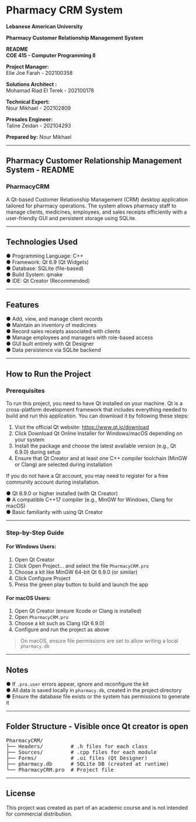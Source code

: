 # Pharmacy CRM System

**Lebanese American University**

**Pharmacy Customer Relationship Management System**

**README**  
**COE 415 - Computer Programming II**

**Project Manager:**  
Elie Joe Farah - 202100358

**Solutions Architect :**  
Mohamad Riad El Terek - 202100178

**Technical Expert:**  
Nour Mikhael - 202102809

**Presales Engineer:**  
Taline Zeidan - 202104293

**Prepared by:** Nour Mikhael

---

## Pharmacy Customer Relationship Management System - README

### PharmacyCRM

A Qt-based Customer Relationship Management (CRM) desktop application tailored for pharmacy operations. The system allows pharmacy staff to manage clients, medicines, employees, and sales receipts efficiently with a user-friendly GUI and persistent storage using SQLite.

---

## Technologies Used

● Programming Language: C++  
● Framework: Qt 6.9 (Qt Widgets)  
● Database: SQLite (file-based)  
● Build System: qmake  
● IDE: Qt Creator (Recommended)

---

## Features

● Add, view, and manage client records  
● Maintain an inventory of medicines  
● Record sales receipts associated with clients  
● Manage employees and managers with role-based access  
● GUI built entirely with Qt Designer  
● Data persistence via SQLite backend

---

## How to Run the Project

### Prerequisites

To run this project, you need to have Qt installed on your machine. Qt is a cross-platform development framework that includes everything needed to build and run this application. You can download it by following these steps:

1. Visit the official Qt website: https://www.qt.io/download  
2. Click Download Qt Online Installer for Windows/macOS depending on your system  
3. Install the package and choose the latest available version (e.g., Qt 6.9.0) during setup  
4. Ensure that Qt Creator and at least one C++ compiler toolchain (MinGW or Clang) are selected during installation  

If you do not have a Qt account, you may need to register for a free community account during installation.

● Qt 6.9.0 or higher installed (with Qt Creator)  
● A compatible C++17 compiler (e.g., MinGW for Windows, Clang for macOS)  
● Basic familiarity with using Qt Creator

---

### Step-by-Step Guide

#### For Windows Users:

1. Open Qt Creator  
2. Click Open Project... and select the file `PharmacyCRM.pro`  
3. Choose a kit like MinGW 64-bit Qt 6.9.0 (or similar)  
4. Click Configure Project  
5. Press the green play button to build and launch the app

#### For macOS Users:

1. Open Qt Creator (ensure Xcode or Clang is installed)  
2. Open `PharmacyCRM.pro`  
3. Choose a kit such as Clang (Qt 6.9.0)  
4. Configure and run the project as above

> On macOS, ensure file permissions are set to allow writing a local `pharmacy.db`

---

## Notes

● If `.pro.user` errors appear, ignore and reconfigure the kit  
● All data is saved locally in `pharmacy.db`, created in the project directory  
● Ensure the database file exists or the system has permissions to generate it

---

## Folder Structure - Visible once Qt creator is open

<pre>
PharmacyCRM/
├── Headers/         # .h files for each class
├── Sources/         # .cpp files for each module
├── Forms/           # .ui files (Qt Designer)
├── pharmacy.db      # SQLite DB (created at runtime)
└── PharmacyCRM.pro  # Project file
</pre>

---

## License

This project was created as part of an academic course and is not intended for commercial distribution.
